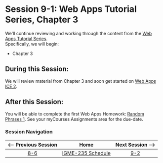 # Session 9-1: Web Apps Tutorial Series, Chapter 3

We'll continue reviewing and working through the content from the [Web Apps Tutorial Series](https://github.com/tonethar/IGME-235-Shared/blob/master/tutorial/web-apps-0.md).  
Specifically, we will begin:  
- Chapter 3

## During this Session:

We will review material from Chapter 3 and soon get started on [Web Apps ICE 2](../tutorial/web-apps-ex-2.md).

## After this Session:

You will be able to complete the first Web Apps Homework: [Random Phrases 1](../tutorial/HW-wa-random-phrases-1.md).  See your myCourses Assignments area for the due-date.

### Session Navigation

| <-- Previous Session |               Home                  | Next Session --> |
|:--------------------:|:-----------------------------------:|:----------------:|
|  [8-6](8-6.md)       | [IGME-235 Schedule](../schedule.md) |   [9-2](9-2.md)  |
